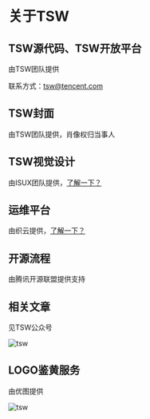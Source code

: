 # 关于TSW

## TSW源代码、TSW开放平台

由TSW团队提供

联系方式：tsw@tencent.com

## TSW封面

由TSW团队提供，肖像权归当事人

## TSW视觉设计

由ISUX团队提供，[了解一下？](https://isux.tencent.com)


## 运维平台

由织云提供，[了解一下？](http://bbs.coc.tencent.com/forum.php?mod=viewthread&tid=63)

## 开源流程

由腾讯开源联盟提供支持


## 相关文章

见TSW公众号

![tsw](/assets/images/qrcode_258.jpg)

## LOGO鉴黄服务

由优图提供

![tsw](/assets/images/qrcode_jianhuang.jpg)




